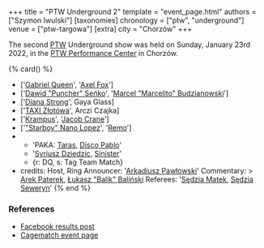 +++
title = "PTW Underground 2"
template = "event_page.html"
authors = ["Szymon Iwulski"]
[taxonomies]
chronology = ["ptw", "underground"]
venue = ["ptw-targowa"]
[extra]
city = "Chorzów"
+++

The second [PTW](@/o/ptw.md) Underground show was held on Sunday, January 23rd 2022, in the [PTW Performance Center](@/v/ptw-targowa.md) in Chorzów.

{% card() %}
- ['[Gabriel Queen](@/w/gabriel-queen.md)', '[Axel Fox](@/w/axel-fox.md)']
- ['[Dawid "Puncher" Seńko](@/w/puncher.md)', '[Marcel "Marcelito" Budzianowski](@/w/marcelito.md)']
- ['[Diana Strong](@/w/diana-strong.md)', Gaya Glass]
- ['[TAXI Złotówa](@/w/taxi-zlotowa.md)', Arczi Czajka]
- ['[Krampus](@/w/krampus.md)', '[Jacob Crane](@/w/jacob-crane.md)']
- ['["Starboy" Nano Lopez](@/w/nano-lopez.md)', '[Remo](@/w/remo.md)']
- - 'PAKA: [Taras](@/w/taras.md), [Disco Pablo](@/w/disco-pablo.md)'
  - '[Syriusz Dziedzic](@/w/dziedzic.md), [Sinister](@/w/sinister.md)'
  - {r: DQ, s: Tag Team Match}
- credits:
    Host, Ring Announcer: '[Arkadiusz Pawłowski](@/w/pan-pawlowski.md)'
    Commentary: >
      [Arek Paterek](@/w/arek-paterek.md),
      [Łukasz "Balik" Baliński](@/w/lukasz-balinski.md)
    Referees: '[Sędzia Matek](@/w/sedzia-matek.md), [Sędzia Seweryn](@/w/sedzia-seweryn.md)'
{% end %}

### References

* [Facebook results post](https://www.facebook.com/PrimeTimeWrestlingPL/posts/pfbid036By99f9h7LX94QSj7KHKqcThEZ4J7TfZgjPqwLZXtCw3gxJuUJBfQ1d6T94qggAxl)
* [Cagematch event page](https://www.cagematch.net/?id=1&nr=331121)
